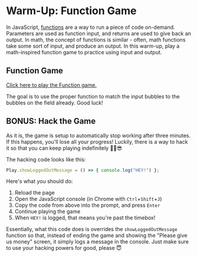 # Warm-Up: Function Game
In JavaScript, [functions](https://javascript.info/function-basics) are a way to run a piece of code on-demand. Parameters are used as function input, and returns are used to give back an output. In math, the concept of functions is similar - often, math functions take some sort of input, and produce an output. In this warm-up, play a math-inspired function game to practice using input and output.

## Function Game
[Click here to play the Function game.](https://embed.mangahigh.com/bubblefunction?locale=en-us&guestMode=false)

The goal is to use the proper function to match the input bubbles to the bubbles on the field already. Good luck!

## BONUS: Hack the Game
As it is, the game is setup to automatically stop working after three minutes. If this happens, you'll lose all your progress! Luckily, there is a way to hack it so that you can keep playing indefinitely 🐱‍💻😎

The hacking code looks like this:

```js
Play.showLoggedOutMessage = () => { console.log("HEY!") };
```

Here's what you should do:

1. Reload the page
1. Open the JavaScript console (in Chrome with `Ctrl`+`Shift`+`J`)
1. Copy the code from above into the prompt, and press `Enter`
1. Continue playing the game
1. When `HEY!` is logged, that means you're past the timebox!

Essentially, what this code does is overrides the `showLoggedOutMessage` function so that, instead of ending the game and showing the "Please give us money" screen, it simply logs a message in the console. Just make sure to use your hacking powers for good, please 😇
